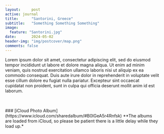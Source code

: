 ```yaml
---
layout:     post
active: journal
title:      "Santorini, Greece"
subtitle:   "Something Something Something"
image:
  feature: "Santorini.jpg"
date:       2024-05-02
header-img: "img/postcover/map.png"
comments: false
---
```


Lorem ipsum dolor sit amet, consectetur adipiscing elit, sed do eiusmod tempor incididunt ut labore et dolore magna aliqua. Ut enim ad minim veniam, quis nostrud exercitation ullamco laboris nisi ut aliquip ex ea commodo consequat. Duis aute irure dolor in reprehenderit in voluptate velit esse cillum dolore eu fugiat nulla pariatur. Excepteur sint occaecat cupidatat non proident, sunt in culpa qui officia deserunt mollit anim id est laborum.

<br>
<br>
### [iCloud Photo Album](https://www.icloud.com/sharedalbum/#B0lGeA5r4Rnfsk) 
**The albums are loaded from iCloud, so please be patient there is a little delay while they load up.*
